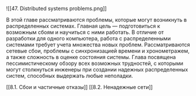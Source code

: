 ![[47. Distributed systems problems.png]]

В этой главе рассматриваются проблемы, которые могут возникнуть в распределенных системах. Главная цель — подготовиться к возможным сбоям и научиться с ними работать. В отличие от разработки для одного компьютера, работа с распределенными системами требует учета множества новых проблем. Рассматриваются сетевые сбои, проблемы с синхронизацией времени и хронометражем, а также сложность в оценке состояния системы. Глава посвящена пессимистическому обзору всех возможных трудностей, с которыми могут столкнуться инженеры при создании надежных распределенных систем, способных выдержать любые неполадки.

[[8.1. Сбои и частичные отказы]]
[[8.2. Ненадежные сети]]